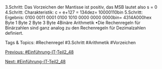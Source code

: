 3.Schritt: Das Vorzeichen der Mantisse ist positiv, das MSB lautet also s = 0
4.Schritt: Charakteristik: c = e+127 = 134dez= 10000110bin
5.Schritt: Ergebnis: 0100 0011 0001 0100 1010 0000 0000 0000bin= 4314A000hex
Byte 1 Byte 2 Byte 3         Byte 4Binäre Arithmetik
•Die Rechenregeln für Binärzahlen sind ganz analog zu den Rechenregeln für Dezimalzahlen definiert.

   Tags & Topics:
   #Rechenregel
   #3.Schritt
   #Arithmetik
   #Vorzeichen

[Previous: #Einführung-IT-Teil2_48](Einführung-IT-Teil2_48.md)

[Next: #Einführung-IT-Teil2_48](Einführung-IT-Teil2_48.md)